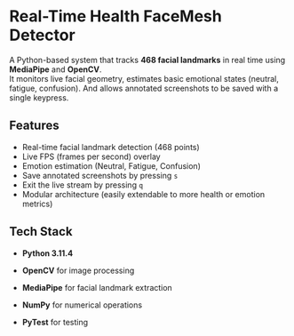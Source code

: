 # Real-Time Health FaceMesh Detector

A Python-based system that tracks **468 facial landmarks** in real time using **MediaPipe** and **OpenCV**.  
It monitors live facial geometry, estimates basic emotional states (neutral, fatigue, confusion).
And allows annotated screenshots to be saved with a single keypress.


## Features

- Real-time facial landmark detection (468 points)
- Live FPS (frames per second) overlay
- Emotion estimation (Neutral, Fatigue, Confusion)
- Save annotated screenshots by pressing `s`
- Exit the live stream by pressing `q`
- Modular architecture (easily extendable to more health or emotion metrics)

## Tech Stack

- **Python 3.11.4**
- **OpenCV** for image processing
- **MediaPipe** for facial landmark extraction
- **NumPy** for numerical operations


- **PyTest** for testing
